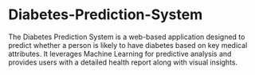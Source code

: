 # Diabetes-Prediction-System
The Diabetes Prediction System is a web-based application designed to predict whether a person is likely to have diabetes based on key medical attributes. It leverages Machine Learning for predictive analysis and provides users with a detailed health report along with visual insights.
